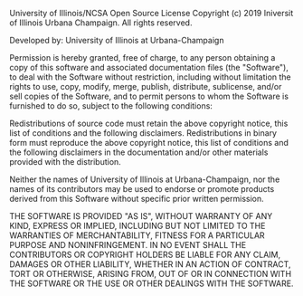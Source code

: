 University of Illinois/NCSA Open Source License
Copyright (c) 2019 Iniversit of Illinois Urbana Champaign.
All rights reserved.

Developed by: 		University of Illinois at Urbana-Champaign

Permission is hereby granted, free of charge, to any person obtaining a copy of
this software and associated documentation files (the "Software"), to deal with
the Software without restriction, including without limitation the rights to
use, copy, modify, merge, publish, distribute, sublicense, and/or sell copies
of the Software, and to permit persons to whom the Software is furnished to do
so, subject to the following conditions:

Redistributions of source code must retain the above copyright notice, this
list of conditions and the following disclaimers.
Redistributions in binary form must reproduce the above copyright notice, this
list of conditions and the following disclaimers in the documentation and/or
other materials provided with the distribution.

Neither the names of University of Illinois at Urbana-Champaign, nor the names
of its contributors may be used to endorse or promote products derived from
this Software without specific prior written permission.

THE SOFTWARE IS PROVIDED "AS IS", WITHOUT WARRANTY OF ANY KIND, EXPRESS OR
IMPLIED, INCLUDING BUT NOT LIMITED TO THE WARRANTIES OF MERCHANTABILITY,
  FITNESS FOR A PARTICULAR PURPOSE AND NONINFRINGEMENT. IN NO EVENT SHALL THE
  CONTRIBUTORS OR COPYRIGHT HOLDERS BE LIABLE FOR ANY CLAIM, DAMAGES OR OTHER
  LIABILITY, WHETHER IN AN ACTION OF CONTRACT, TORT OR OTHERWISE, ARISING FROM,
  OUT OF OR IN CONNECTION WITH THE SOFTWARE OR THE USE OR OTHER DEALINGS WITH
  THE SOFTWARE.
